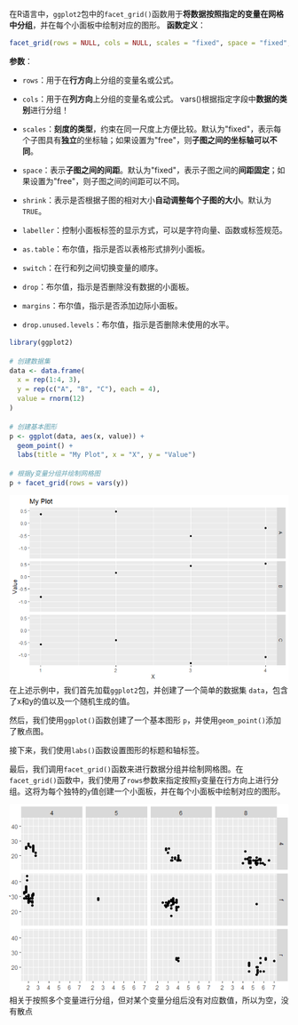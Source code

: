 在R语言中，`ggplot2`包中的`facet_grid()`函数用于**将数据按照指定的变量在网格中分组**，并在每个小面板中绘制对应的图形。
**函数定义**：
```R
facet_grid(rows = NULL, cols = NULL, scales = "fixed", space = "fixed", shrink = TRUE, labeller = "label_value", as.table = TRUE, switch = NULL, drop = TRUE, margins = FALSE, drop.unused.levels = TRUE)
```
**参数**：
- `rows`：用于在**行方向**上分组的变量名或公式。
- `cols`：用于在**列方向**上分组的变量名或公式。
vars()根据指定字段中**数据的类别**进行分组！

- `scales`：**刻度的类型**，约束在同一尺度上方便比较。默认为"fixed"，表示每个子图具有**独立**的坐标轴；如果设置为"free"，则**子图之间的坐标轴可以不同**。
- `space`：表示**子图之间的间距**。默认为"fixed"，表示子图之间的**间距固定**；如果设置为"free"，则子图之间的间距可以不同。
- `shrink`：表示是否根据子图的相对大小**自动调整每个子图的大小**。默认为`TRUE`。
- `labeller`：控制小面板标签的显示方式，可以是字符向量、函数或标签规范。
- `as.table`：布尔值，指示是否以表格形式排列小面板。
- `switch`：在行和列之间切换变量的顺序。
- `drop`：布尔值，指示是否删除没有数据的小面板。
- `margins`：布尔值，指示是否添加边际小面板。
- `drop.unused.levels`：布尔值，指示是否删除未使用的水平。

```R
library(ggplot2)

# 创建数据集
data <- data.frame(
  x = rep(1:4, 3),
  y = rep(c("A", "B", "C"), each = 4),
  value = rnorm(12)
)

# 创建基本图形
p <- ggplot(data, aes(x, value)) +
  geom_point() +
  labs(title = "My Plot", x = "X", y = "Value")

# 根据y变量分组并绘制网格图
p + facet_grid(rows = vars(y))
```
![Pasted image 20231005164810](attachments/Pasted%20image%2020231005164810.png)
在上述示例中，我们首先加载`ggplot2`包，并创建了一个简单的数据集 `data`，包含了x和y的值以及一个随机生成的值。

然后，我们使用`ggplot()`函数创建了一个基本图形 `p`，并使用`geom_point()`添加了散点图。

接下来，我们使用`labs()`函数设置图形的标题和轴标签。

最后，我们调用`facet_grid()`函数来进行数据分组并绘制网格图。在`facet_grid()`函数中，我们使用了`rows`参数来指定按照`y`变量在行方向上进行分组。这将为每个独特的`y`值创建一个小面板，并在每个小面板中绘制对应的图形。

![Pasted image 20230916150509](attachments/Pasted%20image%2020230916150509.png)
相关于按照多个变量进行分组，但对某个变量分组后没有对应数值，所以为空，没有散点

